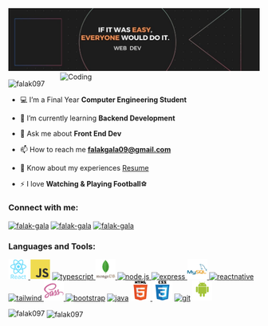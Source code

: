 <img src="bg.jpg">
<img align="right" alt="Coding" width="400" src="coding.gif" />
<p align="left"> <img src="https://komarev.com/ghpvc/?username=falak097&label=Profile%20views&color=0e75b6&style=flat" alt="falak097" /> </p>

- :computer: I’m a Final Year **Computer Engineering Student**

- 🌱 I’m currently learning **Backend Development**

- 💬 Ask me about **Front End Dev**

- 📫 How to reach me **<falakgala09@gmail.com>**

- 📄 Know about my experiences <a href="https://acrobat.adobe.com/id/urn:aaid:sc:AP:186a790c-f8f9-41b0-818a-3b6dcbcfc7b5" target="_blank">Resume</a>

- ⚡ I love **Watching & Playing Football**:soccer:

<h3 align="left">Connect with me:</h3>
<p align="left">
<a href="https://linkedin.com/in/falak-gala" target="blank"><img align="center" src="https://raw.githubusercontent.com/rahuldkjain/github-profile-readme-generator/master/src/images/icons/Social/linked-in-alt.svg" alt="falak-gala" height="30" width="40" /></a>
<a href="https://twitter.com/FalakGala097" target="blank"><img align="center" src="https://raw.githubusercontent.com/rahuldkjain/github-profile-readme-generator/master/src/images/icons/Social/twitter.svg" alt="falak-gala" height="30" width="40" /></a>
<a href="https://falak-gala.vercel.app/" target="blank"><img align="center" src="https://cdn.jsdelivr.net/npm/simple-icons@3.0.1/icons/dev-dot-to.svg" alt="falak-gala" height="30" width="40" background-color="#fff" /></a>
</p>

<h3 align="left">Languages and Tools:</h3>

<p align="left">

<a href="https://reactjs.org/" target="_blank" rel="noreferrer"> <img src="https://raw.githubusercontent.com/devicons/devicon/master/icons/react/react-original-wordmark.svg" alt="react" width="40" height="40"/> </a>
<a href="https://developer.mozilla.org/en-US/docs/Web/JavaScript" target="_blank" rel="noreferrer"> <img src="https://raw.githubusercontent.com/devicons/devicon/master/icons/javascript/javascript-original.svg" alt="javascript" width="40" height="40"/></a>
<a href="https://www.typescriptlang.org/" target="_blank" rel="noreferrer">
<img src="https://cdn.jsdelivr.net/gh/devicons/devicon/icons/typescript/typescript-original.svg" alt="typescript" width="40" height="40"/> </a>
<a href="https://www.mongodb.com/" target="_blank" rel="noreferrer"> <img src="https://raw.githubusercontent.com/devicons/devicon/master/icons/mongodb/mongodb-original-wordmark.svg" alt="mongodb" width="40" height="40"/> </a>
<a href="https://nodejs.org/en/" target="_blank" rel="noreferrer"><img src="https://cdn.jsdelivr.net/gh/devicons/devicon/icons/nodejs/nodejs-original-wordmark.svg" alt="node.js" width="40" height="40"/> </a>
<a href="https://expressjs.com/" target="_blank" rel="noreferrer"><img src="https://cdn.jsdelivr.net/gh/devicons/devicon@latest/icons/express/express-original-wordmark.svg" alt="express" width="40" height="40"/> </a>
<a href="https://www.mysql.com/" target="_blank" rel="noreferrer"> <img src="https://raw.githubusercontent.com/devicons/devicon/master/icons/mysql/mysql-original-wordmark.svg" alt="mysql" width="40" height="40"/> </a>
<a href="https://reactnative.dev/" target="_blank" rel="noreferrer"> <img src="https://reactnative.dev/img/header_logo.svg" alt="reactnative" width="40" height="40"/> </a>
<a href="https://tailwindcss.com/" target="_blank" rel="noreferrer"> <img src="https://www.vectorlogo.zone/logos/tailwindcss/tailwindcss-icon.svg" alt="tailwind" width="40" height="40"/> </a>
<a href="https://sass-lang.com" target="_blank" rel="noreferrer"> <img src="https://raw.githubusercontent.com/devicons/devicon/master/icons/sass/sass-original.svg" alt="sass" width="40" height="40"/> </a>
<a href="https://getbootstrap.com" target="_blank" rel="noreferrer"><img src="https://cdn.jsdelivr.net/gh/devicons/devicon@latest/icons/bootstrap/bootstrap-original.svg" alt="bootstrap" width="40" height="40"/></a>
<a href="https://www.java.com/en/
" target="_blank" rel="noreferrer">
<img src="https://cdn.jsdelivr.net/gh/devicons/devicon/icons/java/java-original-wordmark.svg" alt="java" width="40" height="40"/></a>
<a href="https://www.w3.org/html/" target="_blank" rel="noreferrer"> <img src="https://raw.githubusercontent.com/devicons/devicon/master/icons/html5/html5-original-wordmark.svg" alt="html5" width="40" height="40"/> </a>
<a href="https://www.w3schools.com/css/" target="_blank" rel="noreferrer"> <img src="https://raw.githubusercontent.com/devicons/devicon/master/icons/css3/css3-original-wordmark.svg" alt="css3" width="40" height="40"/></a>
<a href="https://git-scm.com/" target="_blank" rel="noreferrer"><img src="https://www.vectorlogo.zone/logos/git-scm/git-scm-icon.svg" alt="git" width="40" height="40"/></a>
<a href="https://developer.android.com" target="_blank" rel="noreferrer"> <img src="https://raw.githubusercontent.com/devicons/devicon/master/icons/android/android-original-wordmark.svg" alt="android" width="40" height="40"/></a>

</p>
<p><img align="left" src="https://github-readme-stats.vercel.app/api/top-langs?username=falak097&show_icons=true&locale=en&layout=compact" alt="falak097" /></p>
<p>&nbsp;<img align="center" src="https://github-readme-stats.vercel.app/api?username=falak097&show_icons=true&locale=en" alt="falak097" /></p>
